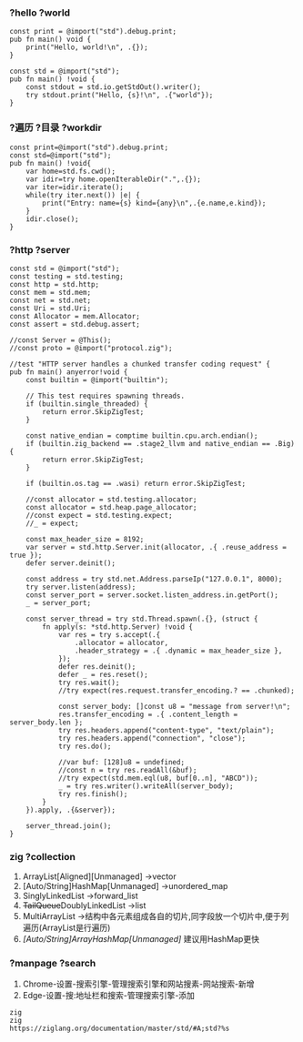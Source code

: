 [](https://gitee.com/letsmut/key2demo/tree/master/images/ziggy.svg)
### ?hello ?world
```zig
const print = @import("std").debug.print;
pub fn main() void {
    print("Hello, world!\n", .{});
}
```
```zig
const std = @import("std");
pub fn main() !void {
    const stdout = std.io.getStdOut().writer();
    try stdout.print("Hello, {s}!\n", .{"world"});
}
```

### ?遍历 ?目录 ?workdir
```zig
const print=@import("std").debug.print;
const std=@import("std");
pub fn main() !void{
    var home=std.fs.cwd();
    var idir=try home.openIterableDir(".",.{});
    var iter=idir.iterate();
    while(try iter.next()) |e| {
        print("Entry: name={s} kind={any}\n",.{e.name,e.kind});
    }
    idir.close();
}
```

### ?http ?server
```zig
const std = @import("std");
const testing = std.testing;
const http = std.http;
const mem = std.mem;
const net = std.net;
const Uri = std.Uri;
const Allocator = mem.Allocator;
const assert = std.debug.assert;

//const Server = @This();
//const proto = @import("protocol.zig");

//test "HTTP server handles a chunked transfer coding request" {
pub fn main() anyerror!void {
    const builtin = @import("builtin");

    // This test requires spawning threads.
    if (builtin.single_threaded) {
        return error.SkipZigTest;
    }

    const native_endian = comptime builtin.cpu.arch.endian();
    if (builtin.zig_backend == .stage2_llvm and native_endian == .Big) {
        return error.SkipZigTest;
    }

    if (builtin.os.tag == .wasi) return error.SkipZigTest;

    //const allocator = std.testing.allocator;
    const allocator = std.heap.page_allocator;
    //const expect = std.testing.expect;
    //_ = expect;

    const max_header_size = 8192;
    var server = std.http.Server.init(allocator, .{ .reuse_address = true });
    defer server.deinit();

    const address = try std.net.Address.parseIp("127.0.0.1", 8000);
    try server.listen(address);
    const server_port = server.socket.listen_address.in.getPort();
    _ = server_port;

    const server_thread = try std.Thread.spawn(.{}, (struct {
        fn apply(s: *std.http.Server) !void {
            var res = try s.accept(.{
                .allocator = allocator,
                .header_strategy = .{ .dynamic = max_header_size },
            });
            defer res.deinit();
            defer _ = res.reset();
            try res.wait();
            //try expect(res.request.transfer_encoding.? == .chunked);

            const server_body: []const u8 = "message from server!\n";
            res.transfer_encoding = .{ .content_length = server_body.len };
            try res.headers.append("content-type", "text/plain");
            try res.headers.append("connection", "close");
            try res.do();

            //var buf: [128]u8 = undefined;
            //const n = try res.readAll(&buf);
            //try expect(std.mem.eql(u8, buf[0..n], "ABCD"));
            _ = try res.writer().writeAll(server_body);
            try res.finish();
        }
    }).apply, .{&server});

    server_thread.join();
}
```

### zig ?collection
1. ArrayList[Aligned][Unmanaged] ->vector
2. [Auto/String]HashMap[Unmanaged] ->unordered_map
3. SinglyLinkedList ->forward_list
4. ~~TailQueue~~DoublyLinkedList ->list
5. MultiArrayList ->结构中各元素组成各自的切片,同字段放一个切片中,便于列遍历(ArrayList是行遍历)
6. *[Auto/String]ArrayHashMap[Unmanaged]* 建议用HashMap更快

### ?manpage ?search
1. Chrome-设置-搜索引擎-管理搜索引擎和网站搜素-网站搜索-新增
2. Edge-设置-搜:地址栏和搜索-管理搜索引擎-添加
```
zig
zig
https://ziglang.org/documentation/master/std/#A;std?%s
```
